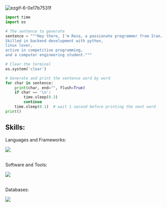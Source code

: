 ![ezgif-6-0e17b7531f](https://github.com/rzpanahi/rzpanahi/assets/143761780/002ede8d-f8bd-4b19-82c1-05ee357e96ff)

```python
import time
import os

# The sentence to generate
sentence = """Hey there, I'm Reza, a passionate programmer from Iran.
Skilled in backend development with python,
linux lover,
active in competitive programming,
and a computer engineering student."""

# Clear the terminal
os.system('clear')

# Generate and print the sentence word by word
for char in sentence:
    print(char, end="", flush=True)
    if char == '\n':
        time.sleep(0.3)
        continue
    time.sleep(0.1)  # wait 1 second before printing the next word
print()
```


<h2 align="left">Skills:</h3>
Languages and Frameworks: 
<br>
<p align="left">
  <a href="">
    <img src="https://skillicons.dev/icons?i=py,django,cpp" />
  </a>
</p>
<br>
Software and Tools: 
<br>
<p align="left">
  <a href="">
    <img src="https://skillicons.dev/icons?i=postman,neovim,vscode,git,docker" />
  </a>
</p>
<br>
Databases:
<br>
<p align="left">
  <a href="">
    <img src="https://skillicons.dev/icons?i=postgres,mysql,sqlite" />
  </a>
</p>
<br>
